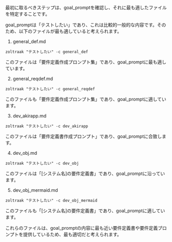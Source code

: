 最初に取るべきステップは、goal_promptを確認し、それに最も適したファイルを特定することです。

goal_promptは「テストしたい」であり、これは比較的一般的な内容です。そのため、以下のファイルが最も適していると考えられます。

1. general_def.md
```
zoltraak "テストしたい" -c general_def
```
このファイルは「要件定義作成プロンプト集」であり、goal_promptに最も適しています。

2. general_reqdef.md
```
zoltraak "テストしたい" -c general_reqdef
```
このファイルも「要件定義作成プロンプト集」であり、goal_promptに適しています。

3. dev_akirapp.md
```
zoltraak "テストしたい" -c dev_akirapp
```
このファイルは「要件定義書作成プロンプト」であり、goal_promptに合致します。

4. dev_obj.md
```
zoltraak "テストしたい" -c dev_obj
```
このファイルは「[システム名]の要件定義書」であり、goal_promptに沿っています。

5. dev_obj_mermaid.md
```
zoltraak "テストしたい" -c dev_obj_mermaid
```
このファイルも「[システム名]の要件定義書」であり、goal_promptに適しています。

これらのファイルは、goal_promptの内容に最も近い要件定義書や要件定義プロンプトを提供しているため、最も適切だと考えられます。